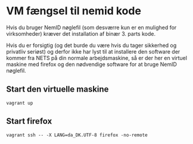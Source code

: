 VM fængsel til nemid kode
=========================

Hvis du bruger NemID nøglefil (som desværre kun er en mulighed for
virksomheder) kræver det installation af binær 3. parts kode.

Hvis du er forsigtig (og det burde du være hvis du tager sikkerhed og
privatliv seriøst) og derfor ikke har lyst til at installere den
software der kommer fra NETS på din normale arbejdsmaskine, så er der
her en virtuel maskine med firefox og den nødvendige software for at
bruge NemID nøglefil.

Start den virtuelle maskine
---------------------------

```
vagrant up
```

Start firefox
-------------

```
vagrant ssh -- -X LANG=da_DK.UTF-8 firefox -no-remote
```
